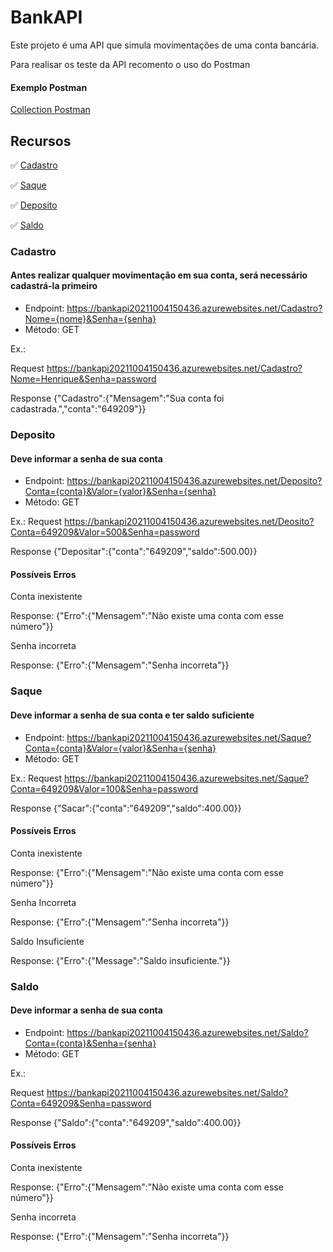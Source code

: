 # BankAPI

Este projeto é uma API que simula movimentações de uma conta bancária.

Para realisar os teste da API recomento o uso do Postman

#### Exemplo Postman
[Collection Postman](https://github.com/Henrique-GF/Challenge-BankAPI/blob/master/BankAPI.postman_collection.json)

## Recursos   

✅ [Cadastro](#cadastro)

✅ [Saque](#saque)

✅ [Deposito](#deposito)

✅ [Saldo](#saldo)

### Cadastro
#### Antes realizar qualquer movimentação em sua conta, será necessário cadastrá-la primeiro

* Endpoint: https://bankapi20211004150436.azurewebsites.net/Cadastro?Nome={nome}&Senha={senha}
* Método: GET

Ex.: 

Request
https://bankapi20211004150436.azurewebsites.net/Cadastro?Nome=Henrique&Senha=password

Response
{"Cadastro":{"Mensagem":"Sua conta foi cadastrada.","conta":"649209"}}



### Deposito
#### Deve informar a senha de sua conta

* Endpoint: https://bankapi20211004150436.azurewebsites.net/Deposito?Conta={conta}&Valor={valor}&Senha={senha}
* Método: GET

Ex.:
Request
https://bankapi20211004150436.azurewebsites.net/Deosito?Conta=649209&Valor=500&Senha=password

Response
{"Depositar":{"conta":"649209","saldo":500.00}}

#### Possíveis Erros

Conta inexistente

Response: {"Erro":{"Mensagem":"Não existe uma conta com esse número"}}

Senha incorreta

Response: {"Erro":{"Mensagem":"Senha incorreta"}}


### Saque
#### Deve informar a senha de sua conta e ter saldo suficiente

* Endpoint: https://bankapi20211004150436.azurewebsites.net/Saque?Conta={conta}&Valor={valor}&Senha={senha}
* Método: GET

Ex.:
Request
https://bankapi20211004150436.azurewebsites.net/Saque?Conta=649209&Valor=100&Senha=password

Response
{"Sacar":{"conta":"649209","saldo":400.00}}

#### Possíveis Erros

Conta inexistente

Response: {"Erro":{"Mensagem":"Não existe uma conta com esse número"}}

Senha Incorreta

Response: {"Erro":{"Mensagem":"Senha incorreta"}}

Saldo Insuficiente

Response: {"Erro":{"Message":"Saldo insuficiente."}}

### Saldo
#### Deve informar a senha de sua conta

* Endpoint: https://bankapi20211004150436.azurewebsites.net/Saldo?Conta={conta}&Senha={senha}
* Método: GET

Ex.:

Request
https://bankapi20211004150436.azurewebsites.net/Saldo?Conta=649209&Senha=password

Response
{"Saldo":{"conta":"649209","saldo":400.00}}

#### Possíveis Erros

Conta inexistente

Response: {"Erro":{"Mensagem":"Não existe uma conta com esse número"}}

Senha incorreta

Response: {"Erro":{"Mensagem":"Senha incorreta"}}
